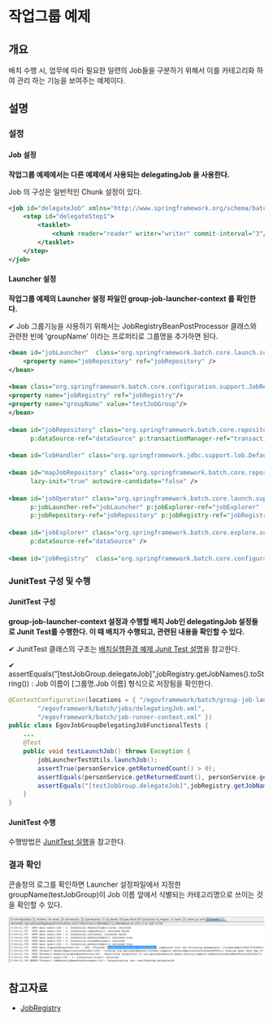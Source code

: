 # 작업그룹 예제

## 개요
배치 수행 시, 업무에 따라 필요한 일련의 Job들을 구분하기 위해서 이를 카테고리화 하여 관리 하는 기능을 보여주는 예제이다.

## 설명
### 설정
#### Job 설정
<b>작업그룹 예제에서는 다른 예제에서 사용되는 delegatingJob 을 사용한다.</b>

Job 의 구성은 일반적인 Chunk 설정이 있다.

```xml
<job id="delegateJob" xmlns="http://www.springframework.org/schema/batch">
    <step id="delegateStep1">
        <tasklet>
            <chunk reader="reader" writer="writer" commit-interval="3"/>
        </tasklet>
    </step>
</job>
```

#### Launcher 설정
<b>작업그룹 예제의 Launcher 설정 파일인 group-job-launcher-context 를 확인한다.</b>

✔ Job 그룹기능을 사용하기 위해서는 JobRegistryBeanPostProcessor 클래스와 관련한 빈에 ‘groupName’ 이라는 프로퍼티로 그룹명을 추가하면 된다.

```xml
<bean id="jobLauncher"	class="org.springframework.batch.core.launch.support.SimpleJobLauncher">
    <property name="jobRepository" ref="jobRepository" />
</bean>

<bean class="org.springframework.batch.core.configuration.support.JobRegistryBeanPostProcessor">
<property name="jobRegistry" ref="jobRegistry"/>
<property name="groupName" value="testJobGroup"/>
</bean>

<bean id="jobRepository" class="org.springframework.batch.core.repository.support.JobRepositoryFactoryBean"
      p:dataSource-ref="dataSource" p:transactionManager-ref="transactionManager" p:lobHandler-ref="lobHandler"/>

<bean id="lobHandler" class="org.springframework.jdbc.support.lob.DefaultLobHandler"/>

<bean id="mapJobRepository" class="org.springframework.batch.core.repository.support.MapJobRepositoryFactoryBean"
      lazy-init="true" autowire-candidate="false" />

<bean id="jobOperator" class="org.springframework.batch.core.launch.support.SimpleJobOperator"
      p:jobLauncher-ref="jobLauncher" p:jobExplorer-ref="jobExplorer"
      p:jobRepository-ref="jobRepository" p:jobRegistry-ref="jobRegistry" />

<bean id="jobExplorer" class="org.springframework.batch.core.explore.support.JobExplorerFactoryBean"
      p:dataSource-ref="dataSource" />

<bean id="jobRegistry"	class="org.springframework.batch.core.configuration.support.MapJobRegistry" />
```

### JunitTest 구성 및 수행
#### JunitTest 구성
<b>group-job-launcher-context 설정과 수행할 배치 Job인 delegatingJob 설정들로 Junit Test를 수행한다. 이 때 배치가 수행되고, 관련된 내용을 확인할 수 있다.</b>

✔ JunitTest 클래스의 구조는 [배치실행환경 예제 Junit Test 설명](./batch-example-run-junit-test.md)을 참고한다.

✔ assertEquals(”[testJobGroup.delegateJob\]”,jobRegistry.getJobNames().toString()) : Job 이름이 [그룹명.Job 이름] 형식으로 저장됨을 확인한다.

```java
@ContextConfiguration(locations = { "/egovframework/batch/group-job-launcher-context.xml",
        "/egovframework/batch/jobs/delegatingJob.xml",
        "/egovframework/batch/job-runner-context.xml" })
public class EgovJobGroupDelegatingJobFunctionalTests {
	...
    @Test
    public void testLaunchJob() throws Exception {
        jobLauncherTestUtils.launchJob();
        assertTrue(personService.getReturnedCount() > 0);
        assertEquals(personService.getReturnedCount(), personService.getReceivedCount());
        assertEquals("[testJobGroup.delegateJob]",jobRegistry.getJobNames().toString());
    }
}
```

#### JunitTest 수행
수행방법은 [JunitTest 실행](https://www.egovframe.go.kr/wiki/doku.php?id=egovframework:dev2:tst:test_case#test_case_%EC%8B%A4%ED%96%89)을 참고한다.

### 결과 확인
콘솔창의 로그를 확인하면 Launcher 설정파일에서 지정한 groupName(testJobGroup)이 Job 이름 앞에서 식별되는 카테고리명으로 쓰이는 것을 확인할 수 있다.

![jobgroup1](./images/jobgroup1.png)

## 참고자료
- [JobRegistry](./batch-core-job-registry.md)